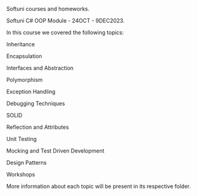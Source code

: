 Softuni courses and homeworks.

Softuni C# OOP Module - 24OCT - 9DEC2023.

In this course we covered the following topics:

Inheritance

Encapsulation

Interfaces and Abstraction

Polymorphism

Exception Handling

Debugging Techniques

SOLID

Reflection and Attributes

Unit Testing

Mocking and Test Driven Development

Design Patterns

Workshops

More information about each topic will be present in its respective folder.
